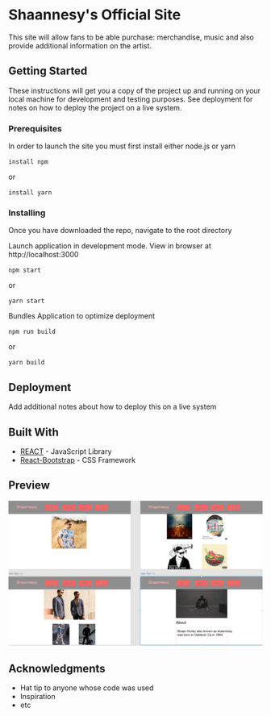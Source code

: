 # Shaannesy's Official Site

This site will allow fans to be able purchase: merchandise, music and also provide additional information on the artist. 

## Getting Started

These instructions will get you a copy of the project up and running on your local machine for development and testing purposes. See deployment for notes on how to deploy the project on a live system.

### Prerequisites

In order to launch the site you must first install either node.js or yarn

```
install npm
```
or 
```
install yarn
```

### Installing

Once you have downloaded the repo, navigate to the root directory

Launch application in development mode.
View in browser at http://localhost:3000

```
npm start
```
or
```
yarn start
```

Bundles Application to optimize deployment

```
npm run build
```
or 
```
yarn build
```



## Deployment

Add additional notes about how to deploy this on a live system

## Built With
* [REACT](https://reactjs.org/) - JavaScript Library
* [React-Bootstrap](https://react-bootstrap.github.io/) - CSS Framework


## Preview
![alt text](/public/images/wireframes.png)




## Acknowledgments

* Hat tip to anyone whose code was used
* Inspiration
* etc
